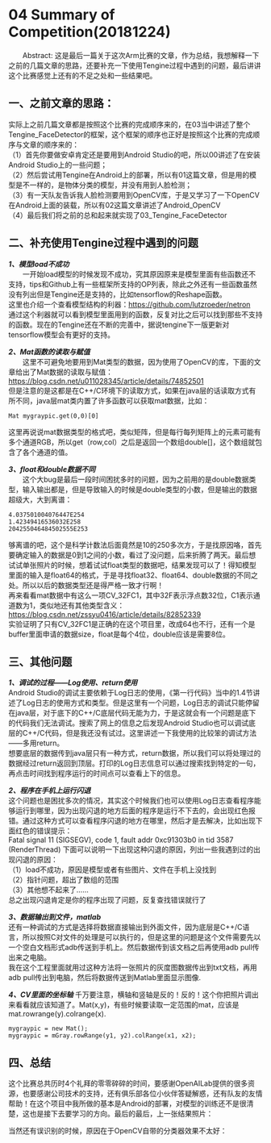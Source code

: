 04 Summary of Competition(20181224)
===

&emsp;&emsp;Abstract: 这是最后一篇关于这次Arm比赛的文章，作为总结，我想解释一下之前的几篇文章的思路，还要补充一下使用Tengine过程中遇到的问题，最后讲讲这个比赛感觉上还有的不足之处和一些结果吧。<br>

一、之前文章的思路：
---

实际上之前几篇文章都是按照这个比赛的完成顺序来的，在03当中讲述了整个Tengine_FaceDetector的框架，这个框架的顺序也正好是按照这个比赛的完成顺序与文章的顺序来的：<br>
（1）首先你要做安卓肯定还是要用到Android Studio的吧，所以00讲述了在安装Android Studio上的一些问题；<br>
（2）然后尝试用Tengine在Android上的部署，所以有01这篇文章，但是用的模型是不一样的，是物体分类的模型，并没有用到人脸检测；<br>
（3）有一天队友告诉我人脸检测要用到OpenCV库，于是又学习了一下OpenCV在Android上面的装载，所以有02这篇文章讲述了Android_OpenCV<br>
（4）最后我们将之前的总和起来就实现了03_Tengine_FaceDetector<br>

二、补充使用Tengine过程中遇到的问题
---

***1、模型load不成功***<br>
&emsp;&emsp;一开始load模型的时候发现不成功，究其原因原来是模型里面有些函数还不支持，tips和Github上有一些框架所支持的OP列表，除此之外还有一些函数虽然没有列出但是Tengine还是支持的，比如tensorflow的Reshape函数。<br>
这里也介绍一个查看模型结构的利器：https://github.com/lutzroeder/netron<br>
通过这个利器就可以看到模型里面用到的函数，反复对比之后可以找到那些不支持的函数。现在的Tengine还在不断的完善中，据说tengine下一版更新对tensorflow模型会有更好的支持。<br>

***2、Mat函数的读取与赋值***<br>
&emsp;&emsp;这里不可避免地要用到Mat类型的数据，因为使用了OpenCV的库，下面的文章给出了Mat数据的读取与赋值：<br>
https://blog.csdn.net/u011028345/article/details/74852501<br>
但是注意的是这都是在C++/C环境下的读取方式，如果在java层的话读取方式有所不同，java层mat类内置了许多函数可以获取mat数据，比如：<br>
```
Mat mygraypic.get(0,0)[0]
```
这里再说说mat数据类型的格式吧，类似矩阵，但是每行每列矩阵上的元素可能有多个通道RGB，所以get（row,col）之后是返回一个数组double[]，这个数组就包含了各个通道的值。<br>

***3、float和double数据不同***<br>
&emsp;&emsp;这个大bug是最后一段时间困扰多时的问题，因为之前用的是double数据类型，输入输出都是，但是导致输入的时候是double类型的小数，但是输出的数据超级大，大到离谱：
```
4.037501004076447E254
1.42349416536032E258
204255046484502555E253
```
够离谱的吧，这个是科学计数法后面竟然是10的250多次方，于是找原因咯，首先要确定输入的数据是0到1之间的小数，看过了没问题，后来折腾了两天。最后想试试单张照片的时候，想着试试float类型的数据吧，结果发现可以了！得知模型里面的输入是float64的格式，于是寻找float32、float64、double数据的不同之处。所以以后的数据类型还是得严格一致才行啊！<br>
再来看看mat数据中有这么一项CV_32FC1，其中32F表示浮点数32位，C1表示通道数为1，类似地还有其他类型含义：<br>
https://blog.csdn.net/zssyu0416/article/details/82852339<br>
实验证明了只有CV_32FC1是正确的在这个项目里，改成64也不行，还有一个是buffer里面申请的数据size，float是每个4位，double应该是需要8位。<br>


三、其他问题
---

***1、调试的过程——Log使用、return使用***<br>
Android Studio的调试主要依赖于Log日志的使用，《第一行代码》当中的1.4节讲述了Log日志的使用方式和类型。但是这里有一个问题，Log日志的调试只能停留在java层，对于底下的C++/C底层代码无能为力，于是这就会有一个问题是底下的代码我们无法调试。搜索了网上的信息之后发现Android Studio也可以调试底层的C++/C代码，但是我还没有试过。这里讲述一下我使用的比较笨的调试方法——多用return。<br>
想要底层的数据传到java层只有一种方式，return数据，所以我们可以将处理过的数据经过return返回到顶层。打印的Log日志信息可以通过搜索找到特定的一句，再点击时间找到程序运行的时间点可以查看上下的信息。<br>

***2、程序在手机上运行闪退***<br>
这个问题也是困扰多次的情况，其实这个时候我们也可以使用Log日志查看程序能够运行到哪里，因为出现闪退的地方后面的程序是运行不下去的，会出现红色报错。通过这种方式可以查看程序闪退的地方在哪里，然后才是去解决，比如出现下面红色的错误提示：<br>
Fatal signal 11 (SIGSEGV), code 1, fault addr 0xc91303b0 in tid 3587 (RenderThread)
下面可以说明一下出现这种闪退的原因，列出一些我遇到过的出现闪退的原因：<br>
（1）load不成功，原因是模型或者有些图片、文件在手机上没找到<br>
（2）指针问题，超出了数组的范围<br>
（3）其他想不起来了......<br>
总之出现闪退肯定是你的程序出现了问题，反复查找错误就行了<br>

***3、数据输出到文件，matlab***<br>
还有一种调试的方式是选择将数据直接输出到外面文件，因为底层是C++/C语言，所以按照C对文件的处理是可以执行的，但是这里的问题是这个文件需要先以一个空白文档形式adb传送到手机上。然后数据传到该文档之后再使用adb pull传出来之电脑。<br>
我在这个工程里面就用过这种方法将一张照片的灰度图数据传出到txt文档，再用adb pull传出到电脑，然后将数据传送到Matlab里面显示图像.<br>

***4、CV里面的坐标轴***
千万要注意，横轴和竖轴是反的！反的！这个你把照片调出来看看就应该知道了。Mat(x,y)，有些时候要读取一定范围的mat，应该是mat.rowrange(y).colrange(x).
```
mygraypic = new Mat();
mygraypic = mGray.rowRange(y1, y2).colRange(x1, x2);
```
四、总结
---

这个比赛总共历时4个礼拜的零零碎碎的时间，要感谢OpenAILab提供的很多资源，也要感谢公司技术的支持，还有俱乐部各位小伙伴答疑解惑，还有队友的友情帮助！在这个项目中我所做的基本是Android的部署，对模型的训练还不是很清楚，这也是接下去要学习的方向。最后的最后，上一张结果照片：<br>

当然还有误识别的时候，原因在于OpenCV自带的分类器效果不太好：<br>
